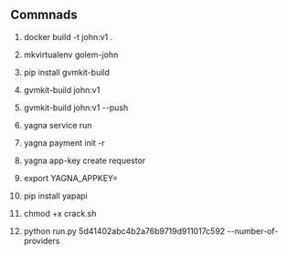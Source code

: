 ## Commnads

1. docker build -t john:v1 .

2. mkvirtualenv golem-john

3. pip install gvmkit-build

4. gvmkit-build john:v1

5. gvmkit-build john:v1 --push

6. yagna service run

7. yagna payment init -r

8. yagna app-key create requestor

9. export YAGNA_APPKEY=

10. pip install yapapi

11. chmod +x crack.sh

12. python run.py 5d41402abc4b2a76b9719d911017c592 --number-of-providers
